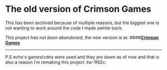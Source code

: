 # The old version of Crimson Games

This has been archived because of multiple reasons, but the biggest one is not wanting to work around the code I made awhile back. 

This project *has not been abandoned*, the new version is at:
####**[Crimson Games](https://github.com/ericafk0001/Crimson_Games "Crimson Games")**



------------

P.S echo's games/cdns were used and they are down as of now and that is also a reason i'm remaking this project :tw-1f62c:


